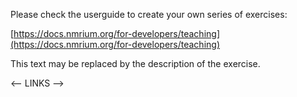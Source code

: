 Please check the userguide to create your own series of exercises:

[https://docs.nmrium.org/for-developers/teaching](https://docs.nmrium.org/for-developers/teaching)

This text may be replaced by the description of the exercise.

<-- LINKS -->
